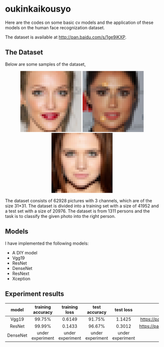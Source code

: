 # oukinkaikousyo

Here are the codes on some basic cv models and the application of these models on the human face recognization dataset.

 The dataset is available at http://pan.baidu.com/s/1ge9iKXP.

## The Dataset

Below are some samples of the dataset,
<div align = 'center'>
<img src = "https://raw.githubusercontent.com/hzxsnczpku/oukinkaikousyo/master/samples/Face1.png" width='200px'>
<img src = "https://raw.githubusercontent.com/hzxsnczpku/oukinkaikousyo/master/samples/Face2.png" width='200px'>
<img src = "https://raw.githubusercontent.com/hzxsnczpku/oukinkaikousyo/master/samples/Face3.png" width='200px'>
</div>

The dataset consists of 62928 pictures with 3 channels, which are of the size 31*31. The dataset is divided into a training set with a size of 41952 and a test set with a size of 20976. The dataset is from 1311 persons and the task is to classify the given photo into the right person.

 ## Models
I have implemented the following models:

 * A DIY model
 * Vgg19
 * ResNet
 * DenseNet
 * ResNext
 * Xception

 ## Experiment results


| model | training accuracy | training loss | test accuracy | test loss | trained model
| :----: | :-----: | :----: | :----: | :----: | :----: |
| Vgg19 | 99.75% | 0.6149 | 91.75% | 1.1425 | https://pan.baidu.com/s/1bVDB34 |
| ResNet | 99.99% | 0.1433 | 96.67% | 0.3012 | https://pan.baidu.com/s/1dEBoKZR |
| DenseNet | under experiment | under experiment | under experiment | under experiment | pass |
